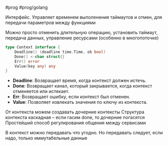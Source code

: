 #prog #prog/golang  

Интерфейс. Управляет временем выполенения таймаутов и отмен, для передачи параметров между функциями

Можно просто отменить длительную операцию, установить таймаут, передача данных, управление ресурсами (особенно в многопоточке)

```go
type Context interface {
	Deadline() (deadline time.Time, ok bool)
	Done() <-chan struct{}
	Err() error
	Value(key any) any
}
```

- **Deadline**: Возвращает время, когда контекст должен истечь.
- **Done**: Возвращает канал, который закрывается, когда контекст отменяется или истекает.
- **Err**: Возвращает ошибку, если контекст был отменен.
- **Value**: Позволяет извлекать значения по ключу из контекста.

От контекста можем создавать дочерние контексты
Структура контекста каскадная – если гасим done, то дочерние погасятся
Простейший способ регулирования общения между сервисами

В контекст можно передавать что угодно. Но передавать следует, если надо, только иммутабельные данные
